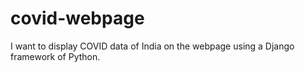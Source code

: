 # covid-webpage
I want to display COVID data of India on the webpage using a Django framework of Python.
